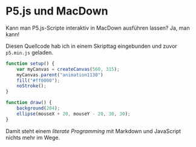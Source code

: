 <script src="js/p5.min.js" type="text/javascript" ></script>

# P5.js und MacDown

Kann man P5.js-Scripte interaktiv in MacDown ausführen lassen? Ja, man kann!

<script type="text/javascript">
function setup() {
	var myCanvas = createCanvas(560, 315);
	myCanvas.parent("animation1130")
	fill("#ff0000");
	noStroke();
}

function draw() {
	background(204);
	ellipse(mouseX + 20, mouseY - 20, 30, 30);
}
</script>

<div id="animation1130"></div>

Diesen Quellcode hab ich in einem Skripttag eingebunden und zuvor `p5.min.js` geladen.

~~~javascript
function setup() {
	var myCanvas = createCanvas(560, 315);
	myCanvas.parent("animation1130")
	fill("#ff0000");
	noStroke();
}

function draw() {
	background(204);
	ellipse(mouseX + 20, mouseY - 20, 30, 30);
}
~~~

Damit steht einem *literate Programming* mit Markdown und JavaScript nichts mehr im Wege.
